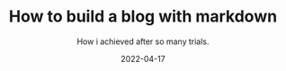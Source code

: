 ---
title: "How to build a blog with markdown"
subtitle: "How i achieved after so many trials."
date: "2022-04-17"
---